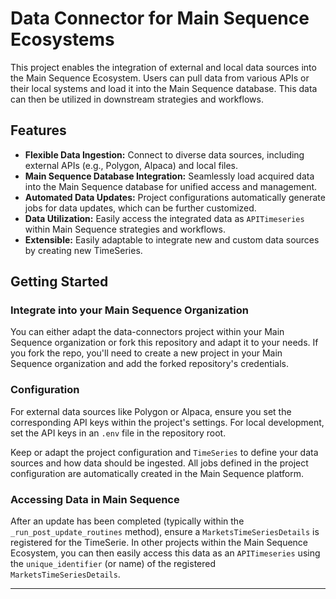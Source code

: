# Data Connector for Main Sequence Ecosystems

This project enables the integration of external and local data sources into the Main Sequence Ecosystem. Users can pull data from various APIs or their local systems and load it into the Main Sequence database. This data can then be utilized in downstream strategies and workflows.

## Features

* **Flexible Data Ingestion:** Connect to diverse data sources, including external APIs (e.g., Polygon, Alpaca) and local files.
* **Main Sequence Database Integration:** Seamlessly load acquired data into the Main Sequence database for unified access and management.
* **Automated Data Updates:** Project configurations automatically generate jobs for data updates, which can be further customized.
* **Data Utilization:** Easily access the integrated data as `APITimeseries` within Main Sequence strategies and workflows.
* **Extensible:** Easily adaptable to integrate new and custom data sources by creating new TimeSeries.

## Getting Started

### Integrate into your Main Sequence Organization

You can either adapt the data-connectors project within your Main Sequence organization or fork this repository and adapt it to your needs. If you fork the repo, you'll need to create a new project in your Main Sequence organization and add the forked repository's credentials.

### Configuration

For external data sources like Polygon or Alpaca, ensure you set the corresponding API keys within the project's settings. For local development, set the API keys in an `.env` file in the repository root.

Keep or adapt the project configuration and `TimeSeries` to define your data sources and how data should be ingested. All jobs defined in the project configuration are automatically created in the Main Sequence platform.

### Accessing Data in Main Sequence

After an update has been completed (typically within the `_run_post_update_routines` method), ensure a `MarketsTimeSeriesDetails` is registered for the TimeSerie. In other projects within the Main Sequence Ecosystem, you can then easily access this data as an `APITimeseries` using the `unique_identifier` (or name) of the registered `MarketsTimeSeriesDetails`.

---
